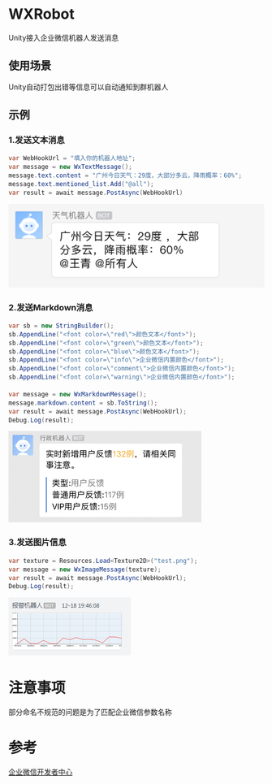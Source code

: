 # WXRobot
Unity接入企业微信机器人发送消息

## 使用场景
Unity自动打包出错等信息可以自动通知到群机器人

## 示例
### 1.发送文本消息
```csharp
var WebHookUrl = "填入你的机器人地址";
var message = new WxTextMessage();
message.text.content = "广州今日天气：29度，大部分多云，降雨概率：60%";
message.text.mentioned_list.Add("@all");
var result = await message.PostAsync(WebHookUrl)
```
![图片](./Doc/TextMessage.png)

### 2.发送Markdown消息
```csharp
var sb = new StringBuilder();
sb.AppendLine("<font color=\"red\">颜色文本</font>");
sb.AppendLine("<font color=\"green\">颜色文本</font>");
sb.AppendLine("<font color=\"blue\">颜色文本</font>");
sb.AppendLine("<font color=\"info\">企业微信内置颜色</font>");
sb.AppendLine("<font color=\"comment\">企业微信内置颜色</font>");
sb.AppendLine("<font color=\"warning\">企业微信内置颜色</font>");

var message = new WxMarkdownMessage();
message.markdown.content = sb.ToString();
var result = await message.PostAsync(WebHookUrl);
Debug.Log(result);
```
![图片](./Doc/MarkdownMessage.png)

### 3.发送图片信息
```csharp
var texture = Resources.Load<Texture2D>("test.png");
var message = new WxImageMessage(texture);
var result = await message.PostAsync(WebHookUrl);
Debug.Log(result);
```
![图片](./Doc/ImageMessage.png)

# 注意事项
部分命名不规范的问题是为了匹配企业微信参数名称

# 参考
[企业微信开发者中心](https://developer.work.weixin.qq.com/document/path/91770)
